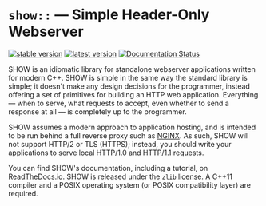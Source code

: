 # `show::` — Simple Header-Only Webserver

[![stable version](https://img.shields.io/github/release/JadeMatrix/SHOW.svg?label=stable)](https://github.com/JadeMatrix/SHOW/releases/latest)
[![latest version](https://img.shields.io/github/release/JadeMatrix/SHOW/all.svg?label=latest)](https://github.com/JadeMatrix/SHOW/releases)
[![Documentation Status](https://readthedocs.org/projects/show-cpp/badge/?version=v0.8.2)](http://show-cpp.readthedocs.io/en/v0.8.2/?badge=v0.8.2)

SHOW is an idiomatic library for standalone webserver applications written for modern C++.  SHOW is simple in the same way the standard library is simple; it doesn't make any design decisions for the programmer, instead offering a set of primitives for building an HTTP web application.  Everything — when to serve, what requests to accept, even whether to send a response at all — is completely up to the programmer.

SHOW assumes a modern approach to application hosting, and is intended to be run behind a full reverse proxy such as [NGINX](https://nginx.org/).  As such, SHOW will not support HTTP/2 or TLS (HTTPS); instead, you should write your applications to serve local HTTP/1.0 and HTTP/1.1 requests.

You can find SHOW's documentation, including a tutorial, on [ReadTheDocs.io](http://show-cpp.readthedocs.io/).  SHOW is released under the [`zlib` license](LICENSE).  A C++11 compiler and a POSIX operating system (or POSIX compatibility layer) are required.
